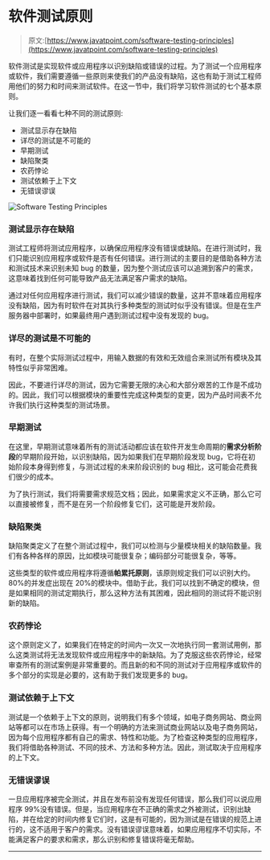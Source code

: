 # 软件测试原则

> 原文:[https://www.javatpoint.com/software-testing-principles](https://www.javatpoint.com/software-testing-principles)

软件测试是实现软件或应用程序以识别缺陷或错误的过程。为了测试一个应用程序或软件，我们需要遵循一些原则来使我们的产品没有缺陷，这也有助于测试工程师用他们的努力和时间来测试软件。在这一节中，我们将学习软件测试的七个基本原则。

让我们逐一看看七种不同的测试原则:

*   测试显示存在缺陷
*   详尽的测试是不可能的
*   早期测试
*   缺陷聚类
*   农药悖论
*   测试依赖于上下文
*   无错误谬误

![Software Testing Principles](../Images/3a6c8c433f6adc2bc53cf6dd53938cc7.png)

### 测试显示存在缺陷

测试工程师将测试应用程序，以确保应用程序没有错误或缺陷。在进行测试时，我们只能识别应用程序或软件是否有任何错误。进行测试的主要目的是借助各种方法和测试技术来识别未知 bug 的数量，因为整个测试应该可以追溯到客户的需求，这意味着找到任何可能导致产品无法满足客户需求的缺陷。

通过对任何应用程序进行测试，我们可以减少错误的数量，这并不意味着应用程序没有缺陷，因为有时软件在对其执行多种类型的测试时似乎没有错误。但是在生产服务器中部署时，如果最终用户遇到测试过程中没有发现的 bug。

### 详尽的测试是不可能的

有时，在整个实际测试过程中，用输入数据的有效和无效组合来测试所有模块及其特性似乎非常困难。

因此，不要进行详尽的测试，因为它需要无限的决心和大部分艰苦的工作是不成功的。因此，我们可以根据模块的重要性完成这种类型的变更，因为产品时间表不允许我们执行这种类型的测试场景。

### 早期测试

在这里，早期测试意味着所有的测试活动都应该在软件开发生命周期的**需求分析阶段**的早期阶段开始，以识别缺陷，因为如果我们在早期阶段发现 bug，它将在初始阶段本身得到修复，与测试过程的未来阶段识别的 bug 相比，这可能会花费我们很少的成本。

为了执行测试，我们将需要需求规范文档；因此，如果需求定义不正确，那么它可以直接被修复，而不是在另一个阶段修复它们，这可能是开发阶段。

### 缺陷聚类

缺陷聚类定义了在整个测试过程中，我们可以检测与少量模块相关的缺陷数量。我们有各种各样的原因，比如模块可能很复杂；编码部分可能很复杂，等等。

这些类型的软件或应用程序将遵循**帕累托原则**，该原则规定我们可以识别大约。80%的并发症出现在 20%的模块中。借助于此，我们可以找到不确定的模块，但是如果相同的测试定期执行，那么这种方法有其困难，因此相同的测试将不能识别新的缺陷。

### 农药悖论

这个原则定义了，如果我们在特定的时间内一次又一次地执行同一套测试用例，那么这类测试将无法发现软件或应用程序中的新缺陷。为了克服这些农药悖论，经常审查所有的测试案例是非常重要的。而且新的和不同的测试对于应用程序或软件的多个部分的实现是必要的，这有助于我们发现更多的 bug。

### 测试依赖于上下文

测试是一个依赖于上下文的原则，说明我们有多个领域，如电子商务网站、商业网站等都可以在市场上获得。有一个明确的方法来测试商业网站以及电子商务网站，因为每个应用程序都有自己的需求、特性和功能。为了检查这种类型的应用程序，我们将借助各种测试、不同的技术、方法和多种方法。因此，测试取决于应用程序的上下文。

### 无错误谬误

一旦应用程序被完全测试，并且在发布前没有发现任何错误，那么我们可以说应用程序 99%没有错误。但是，当应用程序在不正确的需求之外被测试，识别出缺陷，并在给定的时间内修复它们时，这是有可能的，因为测试是在错误的规范上进行的，这不适用于客户的需求。没有错误谬误意味着，如果应用程序不切实际，不能满足客户的要求和需求，那么识别和修复错误将毫无帮助。

* * *